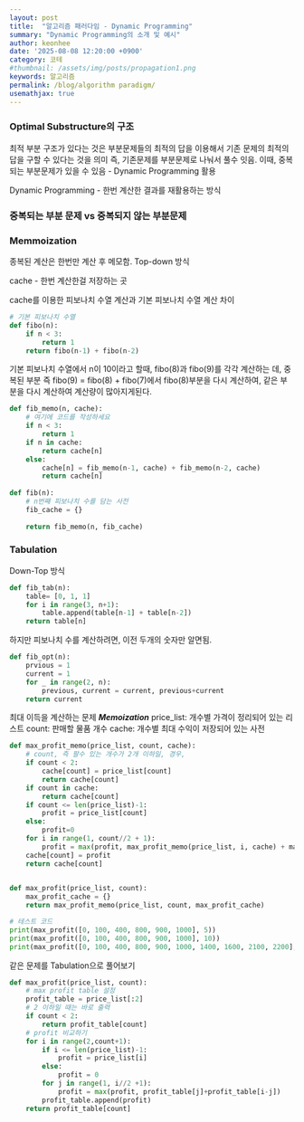 ```yaml
---
layout: post
title:  "알고리즘 패러다임 - Dynamic Programming"
summary: "Dynamic Programming의 소개 및 예시"
author: keonhee
date: '2025-08-08 12:20:00 +0900'
category: 코테
#thumbnail: /assets/img/posts/propagation1.png
keywords: 알고리즘
permalink: /blog/algorithm paradigm/
usemathjax: true
---
```


### Optimal Substructure의 구조

최적 부분 구조가 있다는 것은 부분문제들의 최적의 답을 이용해서 기존 문제의 최적의 답을 구할 수 있다는 것을 의미
즉, 기존문제를 부분문제로 나눠서 풀수 잇음. 이때, 중복되는 부분문제가 있을 수 있음 - Dynamic Programming 활용

Dynamic Programming - 한번 계산한 결과를 재활용하는 방식


### 중복되는 부분 문제 vs 중복되지 않는 부분문제


### Memmoization
종복된 계산은 한번만 계산 후 메모함. Top-down 방식

cache - 한번 계산한걸 저장하는 곳

cache를 이용한 피보나치 수열 계산과 기본 피보나치 수열 계산 차이
```python
# 기본 피보나치 수열
def fibo(n):
    if n < 3:
        return 1
    return fibo(n-1) + fibo(n-2)

```
기본 피보나치 수열에서 n이 10이라고 할때, fibo(8)과 fibo(9)를 각각 계산하는 데, 중복된 부분 즉 fibo(9) = fibo(8) + fibo(7)에서 fibo(8)부분을 다시 계산하여, 같은 부분을 다시 계산하여 계산량이 많아지게된다.

```python
def fib_memo(n, cache):
    # 여기에 코드를 작성하세요
    if n < 3:
        return 1
    if n in cache:
        return cache[n]
    else:
        cache[n] = fib_memo(n-1, cache) + fib_memo(n-2, cache)
        return cache[n]
    
def fib(n):
    # n번째 피보나치 수를 담는 사전
    fib_cache = {}
    
    return fib_memo(n, fib_cache)
```

### Tabulation
Down-Top 방식

```python
def fib_tab(n):
    table= [0, 1, 1]
    for i in range(3, n+1):
        table.append(table[n-1] + table[n-2])
    return table[n]
```

하지만 피보나치 수를 계산하려면, 이전 두개의 숫자만 알면됨.

```python
def fib_opt(n):
    prvious = 1
    current = 1
    for _ in range(2, n):
        previous, current = current, previous+current
    return current

```

최대 이득을 계산하는 문제
***Memoization***
price_list: 개수별 가격이 정리되어 있는 리스트
count: 판매할 물품 개수
cache: 개수별 최대 수익이 저장되어 있는 사전

```python
def max_profit_memo(price_list, count, cache):
    # count, 즉 팔수 있는 개수가 2개 이하일, 경우,
    if count < 2:
        cache[count] = price_list[count]
        return cache[count]
    if count in cache:
        return cache[count]
    if count <= len(price_list)-1:
        profit = price_list[count]
    else:
        profit=0
    for i in range(1, count//2 + 1):
        profit = max(profit, max_profit_memo(price_list, i, cache) + max_profit_memo(price_list, count-i, cache))
    cache[count] = profit
    return cache[count]
    

def max_profit(price_list, count):
    max_profit_cache = {}
    return max_profit_memo(price_list, count, max_profit_cache)

# 테스트 코드
print(max_profit([0, 100, 400, 800, 900, 1000], 5))                                     # 1200
print(max_profit([0, 100, 400, 800, 900, 1000], 10))                                    # 2500
print(max_profit([0, 100, 400, 800, 900, 1000, 1400, 1600, 2100, 2200], 9))             # 2400

```

같은 문제를 Tabulation으로 풀어보기

```python
def max_profit(price_list, count):
    # max profit table 설정
    profit_table = price_list[:2]
    # 2 이하일 때는 바로 출력
    if count < 2:
        return profit_table[count]
    # profit 비교하기
    for i in range(2,count+1):
        if i <= len(price_list)-1:
            profit = price_list[i]
        else:
            profit = 0
        for j in range(1, i//2 +1):
            profit = max(profit, profit_table[j]+profit_table[i-j])
        profit_table.append(profit)
    return profit_table[count]


```
